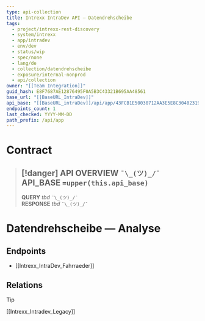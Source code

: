 ```yaml
---
type: api-collection
title: Intrexx IntraDev API — Datendrehscheibe
tags:
  - project/intrexx-rest-discovery
  - system/intrexx
  - app/intradev
  - env/dev
  - status/wip
  - spec/none
  - lang/de
  - collection/datendrehscheibe
  - exposure/internal-nonprod
  - api/collection
owner: "[[Team Integration]]"
guid_hash: E8F7687AE12876495F0A5B3C43321B695AA48561
base_url: "[[BaseURL_IntraDev]]"
api_base: "[[BaseURL_intraDev]]/api/app/43FCB1E50030712AA3E5E8C30402319D1ED66995/fahrraeder"
endpoints_count: 1
last_checked: YYYY-MM-DD
path_prefix: /api/app
---
```




#  Contract

> [!danger] API OVERVIEW `¯\_(ツ)_/¯`
> **API_BASE** `=upper(this.api_base)`
> ---
> **QUERY** _tbd_ `¯\_(ツ)_/¯`  
> **RESPONSE** _tbd_ `¯\_(ツ)_/¯`

# Datendrehscheibe — Analyse

## Endpoints
- [[Intrexx_IntraDev_Fahrraeder]]

## Relations
> [!tip]
> [[Intrexx_Intradev_Legacy]]
